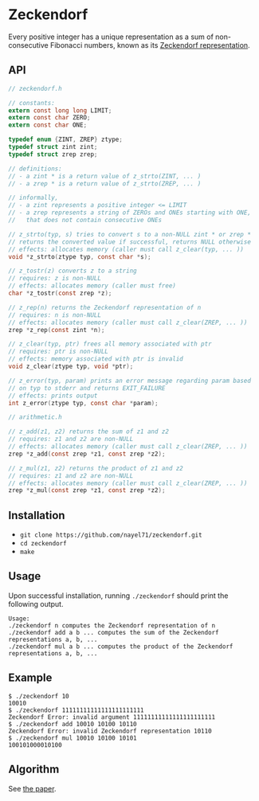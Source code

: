 # Zeckendorf

Every positive integer has a unique representation as a sum of non-consecutive Fibonacci numbers, known as its [Zeckendorf representation](https://oeis.org/wiki/Zeckendorf_representation).

## API

```C
// zeckendorf.h

// constants:
extern const long long LIMIT;
extern const char ZERO;
extern const char ONE;

typedef enum {ZINT, ZREP} ztype;
typedef struct zint zint;
typedef struct zrep zrep;

// definitions:
// - a zint * is a return value of z_strto(ZINT, ... )
// - a zrep * is a return value of z_strto(ZREP, ... )

// informally,
// - a zint represents a positive integer <= LIMIT
// - a zrep represents a string of ZEROs and ONEs starting with ONE,
//   that does not contain consecutive ONEs

// z_strto(typ, s) tries to convert s to a non-NULL zint * or zrep *
// returns the converted value if successful, returns NULL otherwise
// effects: allocates memory (caller must call z_clear(typ, ... ))
void *z_strto(ztype typ, const char *s);

// z_tostr(z) converts z to a string
// requires: z is non-NULL
// effects: allocates memory (caller must free)
char *z_tostr(const zrep *z);

// z_rep(n) returns the Zeckendorf representation of n
// requires: n is non-NULL
// effects: allocates memory (caller must call z_clear(ZREP, ... ))
zrep *z_rep(const zint *n);

// z_clear(typ, ptr) frees all memory associated with ptr
// requires: ptr is non-NULL
// effects: memory associated with ptr is invalid
void z_clear(ztype typ, void *ptr);

// z_error(typ, param) prints an error message regarding param based
// on typ to stderr and returns EXIT_FAILURE
// effects: prints output
int z_error(ztype typ, const char *param);

// arithmetic.h

// z_add(z1, z2) returns the sum of z1 and z2
// requires: z1 and z2 are non-NULL
// effects: allocates memory (caller must call z_clear(ZREP, ... ))
zrep *z_add(const zrep *z1, const zrep *z2);

// z_mul(z1, z2) returns the product of z1 and z2
// requires: z1 and z2 are non-NULL
// effects: allocates memory (caller must call z_clear(ZREP, ... ))
zrep *z_mul(const zrep *z1, const zrep *z2);
```

## Installation

- `git clone https://github.com/nayel71/zeckendorf.git`
- `cd zeckendorf`
- `make`

## Usage

Upon successful installation, running `./zeckendorf` should print the following output.

```
Usage:
./zeckendorf n computes the Zeckendorf representation of n
./zeckendorf add a b ... computes the sum of the Zeckendorf representations a, b, ...
./zeckendorf mul a b ... computes the product of the Zeckendorf representations a, b, ...
```

## Example

```
$ ./zeckendorf 10
10010
$ ./zeckendorf 11111111111111111111111
Zeckendorf Error: invalid argument 11111111111111111111111
$ ./zeckendorf add 10010 10100 10110
Zeckendorf Error: invalid Zeckendorf representation 10110
$ ./zeckendorf mul 10010 10100 10101
100101000010100
```

## Algorithm

See [the paper](AhlbachUsatineFrougnyPippenger.pdf).
